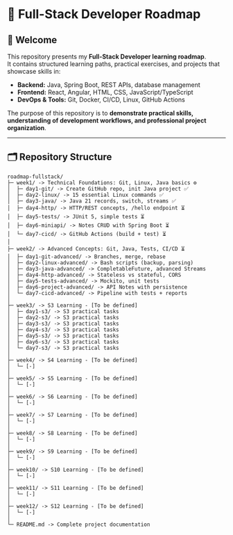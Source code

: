 # 🚀 Full-Stack Developer Roadmap

## 👋 Welcome
This repository presents my **Full-Stack Developer learning roadmap**.  
It contains structured learning paths, practical exercises, and projects that showcase skills in:

- **Backend:** Java, Spring Boot, REST APIs, database management
- **Frontend:** React, Angular, HTML, CSS, JavaScript/TypeScript
- **DevOps & Tools:** Git, Docker, CI/CD, Linux, GitHub Actions

The purpose of this repository is to **demonstrate practical skills, understanding of development workflows, and professional project organization**.

---

## 🗂 Repository Structure

```
roadmap-fullstack/
├─ week1/ -> Technical Foundations: Git, Linux, Java basics ⚙️
│  ├─ day1-git/ -> Create GitHub repo, init Java project ✅
│  ├─ day2-linux/ -> 15 essential Linux commands ✅
│  ├─ day3-java/ -> Java 21 records, switch, streams ✅
│  ├─ day4-http/ -> HTTP/REST concepts, /hello endpoint ⏳
│  ├─ day5-tests/ -> JUnit 5, simple tests ⏳
│  ├─ day6-miniapi/ -> Notes CRUD with Spring Boot ⏳
│  └─ day7-cicd/ -> GitHub Actions (build + test) ⏳
│
├─ week2/ -> Advanced Concepts: Git, Java, Tests, CI/CD ⏳
│  ├─ day1-git-advanced/ -> Branches, merge, rebase
│  ├─ day2-linux-advanced/ -> Bash scripts (backup, parsing)
│  ├─ day3-java-advanced/ -> CompletableFuture, advanced Streams
│  ├─ day4-http-advanced/ -> Stateless vs stateful, CORS
│  ├─ day5-tests-advanced/ -> Mockito, unit tests
│  ├─ day6-project-advanced/ -> API Notes with persistence
│  └─ day7-cicd-advanced/ -> Pipeline with tests + reports
│
├─ week3/ -> S3 Learning - [To be defined]
│  ├─ day1-s3/ -> S3 practical tasks
│  ├─ day2-s3/ -> S3 practical tasks
│  ├─ day3-s3/ -> S3 practical tasks
│  ├─ day4-s3/ -> S3 practical tasks
│  ├─ day5-s3/ -> S3 practical tasks
│  ├─ day6-s3/ -> S3 practical tasks
│  └─ day7-s3/ -> S3 practical tasks
│
├─ week4/ -> S4 Learning - [To be defined]
│  └─ [-]
│
├─ week5/ -> S5 Learning - [To be defined]
│  └─ [-]
│
├─ week6/ -> S6 Learning - [To be defined]
│  └─ [-]
│
├─ week7/ -> S7 Learning - [To be defined]
│  └─ [-]
│
├─ week8/ -> S8 Learning - [To be defined]
│  └─ [-]
│
├─ week9/ -> S9 Learning - [To be defined]
│  └─ [-]
│
├─ week10/ -> S10 Learning - [To be defined]
│  └─ [-]
│
├─ week11/ -> S11 Learning - [To be defined]
│  └─ [-]
│
├─ week12/ -> S12 Learning - [To be defined]
│  └─ [-]
│
└─ README.md -> Complete project documentation
```